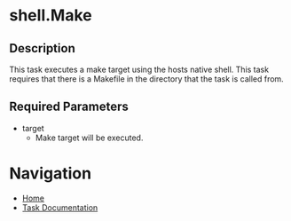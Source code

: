 # shell.Make

## Description
This task executes a make target using the hosts native shell. This task requires that there is a Makefile in the directory that the task is called from.

## Required Parameters
* target
  * Make target will be executed.

# Navigation
* [Home](../../README.md)
* [Task Documentation](README.md)
